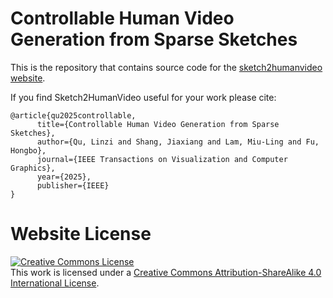 # Controllable Human Video Generation from Sparse Sketches

This is the repository that contains source code for the [sketch2humanvideo website](https://sketch2humanvideo.github.io).

If you find Sketch2HumanVideo useful for your work please cite:
```
@article{qu2025controllable,
      title={Controllable Human Video Generation from Sparse Sketches},
      author={Qu, Linzi and Shang, Jiaxiang and Lam, Miu-Ling and Fu, Hongbo},
      journal={IEEE Transactions on Visualization and Computer Graphics},
      year={2025},
      publisher={IEEE}
}
```

# Website License
<a rel="license" href="http://creativecommons.org/licenses/by-sa/4.0/"><img alt="Creative Commons License" style="border-width:0" src="https://i.creativecommons.org/l/by-sa/4.0/88x31.png" /></a><br />This work is licensed under a <a rel="license" href="http://creativecommons.org/licenses/by-sa/4.0/">Creative Commons Attribution-ShareAlike 4.0 International License</a>.
